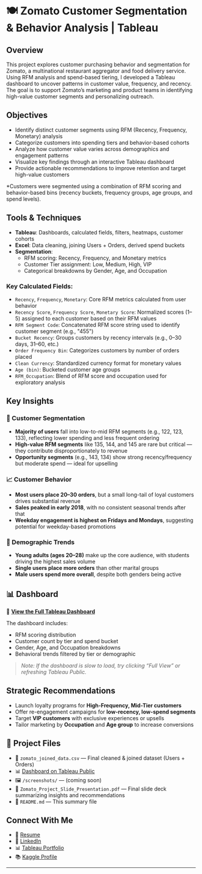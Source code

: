 # 🍽️ Zomato Customer Segmentation & Behavior Analysis | Tableau

## Overview
This project explores customer purchasing behavior and segmentation for Zomato, a multinational restaurant aggregator and food delivery service. Using RFM analysis and spend-based tiering, I developed a Tableau dashboard to uncover patterns in customer value, frequency, and recency. The goal is to support Zomato’s marketing and product teams in identifying high-value customer segments and personalizing outreach.

## Objectives
- Identify distinct customer segments using RFM (Recency, Frequency, Monetary) analysis
- Categorize customers into spending tiers and behavior-based cohorts
- Analyze how customer value varies across demographics and engagement patterns
- Visualize key findings through an interactive Tableau dashboard
- Provide actionable recommendations to improve retention and target high-value customers

*Customers were segmented using a combination of RFM scoring and behavior-based bins (recency buckets, frequency groups, age groups, and spend levels).

## Tools & Techniques
- **Tableau**: Dashboards, calculated fields, filters, heatmaps, customer cohorts
- **Excel**: Data cleaning, joining Users + Orders, derived spend buckets
- **Segmentation**:
  - RFM scoring: Recency, Frequency, and Monetary metrics
  - Customer Tier assignment: Low, Medium, High, VIP
  - Categorical breakdowns by Gender, Age, and Occupation

### Key Calculated Fields:
- `Recency`, `Frequency`, `Monetary`: Core RFM metrics calculated from user behavior
- `Recency Score`, `Frequency Score`, `Monetary Score`: Normalized scores (1–5) assigned to each customer based on their RFM values
- `RFM Segment Code`: Concatenated RFM score string used to identify customer segment (e.g., "455")
- `Bucket Recency`: Groups customers by recency intervals (e.g., 0–30 days, 31–60, etc.)
- `Order Frequency Bin`: Categorizes customers by number of orders placed
- `Clean Currency`: Standardized currency format for monetary values
- `Age (bin)`: Bucketed customer age groups
- `RFM_Occupation`: Blend of RFM score and occupation used for exploratory analysis

## Key Insights

### 🧩 Customer Segmentation
- **Majority of users** fall into low-to-mid RFM segments (e.g., 122, 123, 133), reflecting lower spending and less frequent ordering
- **High-value RFM segments** like 135, 144, and 145 are rare but critical — they contribute disproportionately to revenue
- **Opportunity segments** (e.g., 143, 134) show strong recency/frequency but moderate spend — ideal for upselling

### 📈 Customer Behavior
- **Most users place 20–30 orders**, but a small long-tail of loyal customers drives substantial revenue
- **Sales peaked in early 2018**, with no consistent seasonal trends after that
- **Weekday engagement is highest on Fridays and Mondays**, suggesting potential for weekday-based promotions

### 👥 Demographic Trends
- **Young adults (ages 20–28)** make up the core audience, with students driving the highest sales volume
- **Single users place more orders** than other marital groups
- **Male users spend more overall**, despite both genders being active



## 📊 Dashboard
🔗 [**View the Full Tableau Dashboard**](https://public.tableau.com/app/profile/dalya.s/viz/ZomatoCustomerSegmentationDashboard/Dashboard2#1)

The dashboard includes:
- RFM scoring distribution
- Customer count by tier and spend bucket
- Gender, Age, and Occupation breakdowns
- Behavioral trends filtered by tier or demographic

> *Note: If the dashboard is slow to load, try clicking “Full View” or refreshing Tableau Public.*

## Strategic Recommendations
- Launch loyalty programs for **High-Frequency, Mid-Tier customers**
- Offer re-engagement campaigns for **low-recency, low-spend segments**
- Target **VIP customers** with exclusive experiences or upsells
- Tailor marketing by **Occupation** and **Age group** to increase conversions

## 📂 Project Files
- 📄 `zomato_joined_data.csv` — Final cleaned & joined dataset (Users + Orders)
- 📊 [Dashboard on Tableau Public](https://public.tableau.com/app/profile/dalya.s/viz/ZomatoCustomerSegmentationDashboard/Dashboard2#1)
- 🖼️ `/screenshots/` — (coming soon)
- 📑 `Zomato_Project_Slide_Presentation.pdf` — Final slide deck summarizing insights and recommendations
- 🧾 `README.md` — This summary file

## Connect With Me
- 📄 [Resume](https://docs.google.com/document/d/1__BjBZNdEdzZwglkZYnPurL69lSgW1B4-WJvTYCPRB4/edit?usp=sharing)
- 💼 [LinkedIn](https://www.linkedin.com/in/dalyasohl)
- 📊 [Tableau Portfolio](https://public.tableau.com/app/profile/dalya.s/vizzes)
- 📚 [Kaggle Profile](https://www.kaggle.com/dalyas)

---
